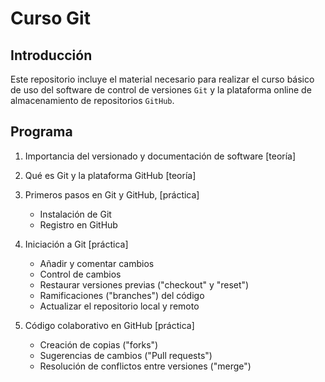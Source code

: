 # Curso Git

## Introducción
Este repositorio incluye el material necesario para realizar el curso básico de uso del software de control de versiones ```Git``` y la plataforma online de almacenamiento de repositorios ```GitHub```. 

## Programa

1. Importancia del versionado y documentación de software [teoría]

2. Qué es Git y la plataforma GitHub [teoría]

3. Primeros pasos en Git y GitHub, [práctica]
    - Instalación de Git
    - Registro en GitHub

4. Iniciación a Git [práctica]
    - Añadir y comentar cambios
    - Control de cambios
    - Restaurar versiones previas ("checkout" y "reset")
    - Ramificaciones ("branches") del código
    - Actualizar el repositorio  local y remoto

5. Código colaborativo en GitHub [práctica]
    - Creación de copias ("forks")
    - Sugerencias de cambios ("Pull requests")
    - Resolución de conflictos entre versiones ("merge")

